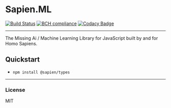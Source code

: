 # Sapien.ML
[![Build Status](https://travis-ci.org/SapienML/layers.svg?branch=master)](https://travis-ci.org/SapienML/layers)  [![BCH compliance](https://bettercodehub.com/edge/badge/SapienML/types?branch=master)](https://bettercodehub.com/)  [![Codacy Badge](https://api.codacy.com/project/badge/Grade/f8e4489466cf4569b0e3bf250aacba5d)](https://www.codacy.com/app/junaid1460/types?utm_source=github.com&amp;utm_medium=referral&amp;utm_content=SapienML/types&amp;utm_campaign=Badge_Grade)  

---
The Missing Ai / Machine Learning Library for JavaScript built by and for Homo Sapiens.

## Quickstart
 - `npm install @sapien/types`

---
### License
MIT
